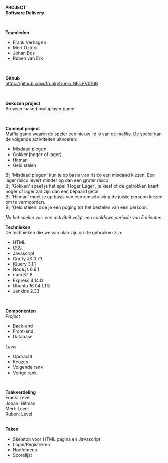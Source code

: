 <b>PROJECT</b>
<br />
<b>Software Delivery</b>

<br />

<b>Teamleden</b>
<ul>
<li>Frank Verhagen</li>
<li>Mert Öztürk</li>
<li>Johan Bos</li>
<li>Ruben van Erk</li>
</ul>

<br />

<b>Github</b>
<br />
https://github.com/frunkyfrunk/INFDEV016B

<br />

<b>Gekozen project</b>
<br />
Browser-based multiplayer game

<br />

<b>Concept project</b>
<br />
Maffia game waarin de speler een nieuw lid is van de maffia. De speler kan de volgende activiteiten uitvoeren:
<ul>
<li>Misdaad plegen</li>
<li>Gokken(hoger of lager)</li>
<li>Hitman</li>
<li>Geld stelen</li>
</ul>

Bij 'Misdaad plegen' kun je op basis van risico een misdaad kiezen. Een lager risico levert minder op dan een groter risico.
<br />
Bij 'Gokken' speel je het spel 'Hoger Lager', je kiest of de getrokken kaart hoger of lager zal zijn dan een bepaald getal.
<br />
Bij 'Hitman' moet je op basis van een omschrijving de juiste persoon kiezen om te vermoorden.
<br />
Bij 'Geld stelen' doe je een poging tot het bestelen van een persoon.
<br />

<i>Na het spelen van een activiteit volgt een cooldown periode van 5 minuten.</i>

<b>Technieken</b>
<br>
De technieken die we van plan zijn om te gebruiken zijn:
<ul>
<li>HTML</li>
<li>CSS</li>
<li>Javascript</li>
<li>Crafty JS 0.7.1</li>
<li>jQuery 3.1.1</li>
<li>Node.js 6.9.1</li>
<li>npm 3.1.8</li>
<li>Express 4.14.0</li>
<li>Ubuntu 16.04 LTS</li>
<li>Jenkins 2.33</li>
</ul>

<br />

<b>Componenten</b>
<br />
<i>Project</i>
<ul>
<li>Back-end</li>
<li>Front-end</li>
<li>Database</li>
</ul>

<i>Level</i>
<ul>
<li>Opdracht</li>
<li>Keuzes</li>
<li>Volgende rank</li>
<li>Vorige rank</li>
</ul>

<br />

<b>Taakverdeling</b>
<br />
Frank:  Level
<br />
Johan:  Hitman
<br />
Mert:   Level
<br />
Ruben:  Level
<br />

<br />
<b>Taken</b>
<ul>
<li>Skeleton voor HTML pagina en Javascript</li>
<li>Login/Registreren</li>
<li>Hoofdmenu</li>
<li>Scorelijst</li>

</ul>
